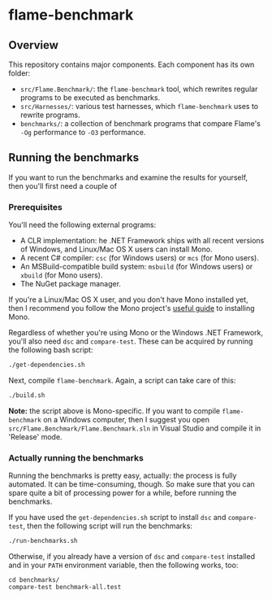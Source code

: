 # flame-benchmark

## Overview

This repository contains major components. Each component has its own folder:

* `src/Flame.Benchmark/`: the `flame-benchmark` tool, which rewrites regular programs to be executed as benchmarks.
* `src/Harnesses/`: various test harnesses, which `flame-benchmark` uses to rewrite programs.
* `benchmarks/`: a collection of benchmark programs that compare Flame's `-Og` performance to `-O3` performance.

## Running the benchmarks

If you want to run the benchmarks and examine the results for yourself, then you'll first need a couple of 

### Prerequisites

You'll need the following external programs:

* A CLR implementation: he .NET Framework ships with all recent versions of Windows, and Linux/Mac OS X users can install Mono.
* A recent C# compiler: `csc` (for Windows users) or `mcs` (for Mono users).
* An MSBuild-compatible build system: `msbuild` (for Windows users) or `xbuild` (for Mono users).
* The NuGet package manager.

If you're a Linux/Mac OS X user, and you don't have Mono installed yet, 
then I recommend you follow the Mono project's [useful guide](http://www.mono-project.com/docs/getting-started/install/) to installing Mono.

Regardless of whether you're using Mono or the Windows .NET Framework, you'll also need `dsc` and `compare-test`. These can be acquired by running the following bash script:

```bash
./get-dependencies.sh
```

Next, compile `flame-benchmark`. Again, a script can take care of this:

```bash
./build.sh
```

__Note:__ the script above is Mono-specific. If you want to compile `flame-benchmark` on a Windows computer, 
then I suggest you open `src/Flame.Benchmark/Flame.Benchmark.sln` in Visual Studio and compile it in 'Release' mode.

### Actually running the benchmarks

Running the benchmarks is pretty easy, actually: the process is fully automated. 
It can be time-consuming, though. 
So make sure that you can spare quite a bit of processing power for a while, before running the benchmarks. 

If you have used the `get-dependencies.sh` script to install `dsc` and `compare-test`, then the following script will run the benchmarks:

```bash
./run-benchmarks.sh
```

Otherwise, if you already have a version of `dsc` and `compare-test` installed and in your `PATH` environment variable, then the following works, too:

```
cd benchmarks/
compare-test benchmark-all.test
```




